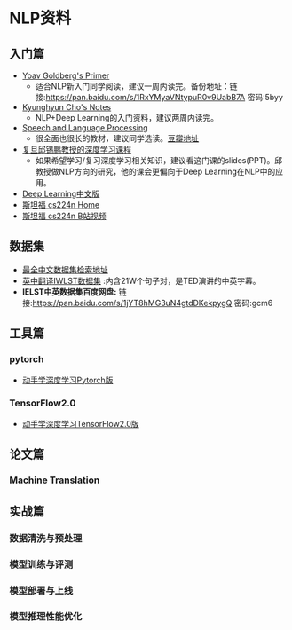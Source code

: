 # NLP资料
## 入门篇
- [Yoav Goldberg's Primer](http://u.cs.biu.ac.il/~yogo/nnlp.pdf) 
    - 适合NLP新入门同学阅读，建议一周内读完。备份地址：链接:https://pan.baidu.com/s/1RxYMyaVNtypuR0v9UabB7A  密码:5byy
- [Kyunghyun Cho's Notes](https://arxiv.org/abs/1511.07916)
    - NLP+Deep Learning的入门资料，建议两周内读完。
- [Speech and Language Processing](https://web.stanford.edu/~jurafsky/slp3/)
    - 很全面也很长的教材，建议同学选读。[豆瓣地址](https://book.douban.com/subject/2403834/)
- [复旦邱锡鹏教授的深度学习课程](https://nndl.github.io)
    - 如果希望学习/复习深度学习相关知识，建议看这门课的slides(PPT)。邱教授做NLP方向的研究，他的课会更偏向于Deep Learning在NLP中的应用。
- [Deep Learning中文版](https://github.com/exacity/deeplearningbook-chinese)
- [斯坦福 cs224n Home](http://web.stanford.edu/class/cs224n/)
- [斯坦福 cs224n B站视频](https://www.bilibili.com/video/av46216519)


## 数据集
- [最全中文数据集检索地址](https://www.cluebenchmarks.com/dataSet_search.html)
- [英中翻译IWLST数据集](https://wit3.fbk.eu/mt.php?release=2015-01)  :内含21W个句子对，是TED演讲的中英字幕。
- **IELST中英数据集百度网盘:** 链接:https://pan.baidu.com/s/1jYT8hMG3uN4gtdDKekpygQ  密码:gcm6


## 工具篇
### pytorch
- [动手学深度学习Pytorch版](http://tangshusen.me/Dive-into-DL-PyTorch/#/)

### TensorFlow2.0
- [动手学深度学习TensorFlow2.0版](https://trickygo.github.io/Dive-into-DL-TensorFlow2.0/#/)

## 论文篇
### Machine Translation

## 实战篇
### 数据清洗与预处理
### 模型训练与评测
### 模型部署与上线
### 模型推理性能优化
